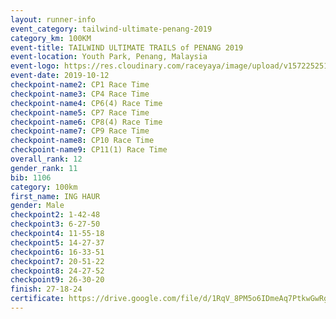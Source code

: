 ```yaml
---
layout: runner-info 
event_category: tailwind-ultimate-penang-2019 
category_km: 100KM 
event-title: TAILWIND ULTIMATE TRAILS of PENANG 2019 
event-location: Youth Park, Penang, Malaysia 
event-logo: https://res.cloudinary.com/raceyaya/image/upload/v1572252513/logo/utop-2019_h9tzys.jpg 
event-date: 2019-10-12 
checkpoint-name2: CP1 Race Time 
checkpoint-name3: CP4 Race Time 
checkpoint-name4: CP6(4) Race Time 
checkpoint-name5: CP7 Race Time 
checkpoint-name6: CP8(4) Race Time 
checkpoint-name7: CP9 Race Time 
checkpoint-name8: CP10 Race Time 
checkpoint-name9: CP11(1) Race Time 
overall_rank: 12
gender_rank: 11
bib: 1106
category: 100km
first_name: ING HAUR
gender: Male
checkpoint2: 1-42-48
checkpoint3: 6-27-50
checkpoint4: 11-55-18
checkpoint5: 14-27-37
checkpoint6: 16-33-51
checkpoint7: 20-51-22
checkpoint8: 24-27-52
checkpoint9: 26-30-20
finish: 27-18-24
certificate: https://drive.google.com/file/d/1RqV_8PM5o6IDmeAq7PtkwGwRgZLzfwSa/view?usp=sharing
---
```

